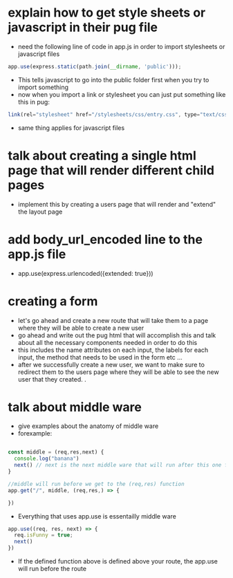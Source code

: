 # explain how to get style sheets or javascript in their pug file
  * need the following line of code in app.js in order to import stylesheets or javascript files 
```js
app.use(express.static(path.join(__dirname, 'public')));
```
  * This tells javascript to go into the public folder first when you try to import something 
  * now when you import a link or stylesheet you can just put something like this in pug: 
```js
link(rel="stylesheet" href="/stylesheets/css/entry.css", type="text/css")
```
  * same thing applies for javascript files
# talk about creating a single html page that will render different child pages
  * implement this by creating a users page that will render and "extend" the layout page

# add body_url_encoded line to the app.js file
  * app.use(express.urlencoded({extended: true}))
# creating a form
  * let's go ahead and create a new route that will take them to a page where they will be able to create a new user 
  * go ahead and write out the pug html that will accomplish this and talk about all the necessary components needed in order to do this
  * this includes the name attributes on each input, the labels for each input, the method that needs to be used in the form etc ...
  * after we successfully create a new user, we want to make sure to redirect them to the users page where they will be able to see the new user that they created. .

# talk about middle ware 
  * give examples about the anatomy of middle ware
  * forexample: 

```js

const middle = (req,res,next) {
  console.log("banana")
  next() // next is the next middle ware that will run after this one finishes
}

//middle will run before we get to the (req,res) function
app.get("/", middle, (req,res,) => {

})

```

  * Everything that uses app.use is essentailly middle ware

```js
app.use((req, res, next) => {
  req.isFunny = true;
  next()
})

```
  * If the defined function above is defined above your route, the app.use will run before the route
